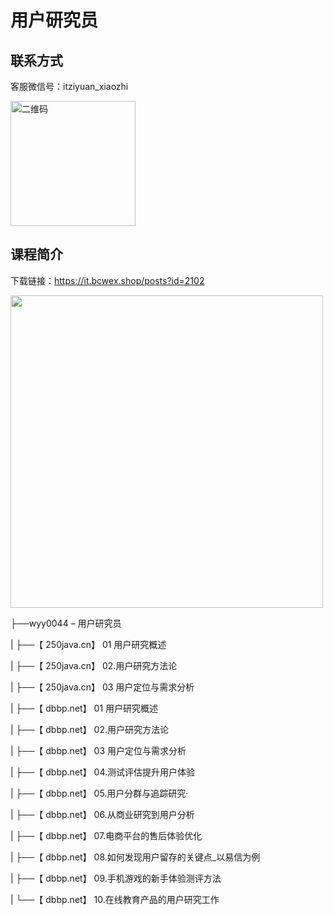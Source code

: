 # 用户研究员

## 联系方式

客服微信号：itziyuan_xiaozhi

<img src="https://ziyuanyun.oss-cn-guangzhou.aliyuncs.com/common/20240614073449/666b82192834a.jpg" width="200" height="200" alt="二维码">

## 课程简介

下载链接：https://it.bcwex.shop/posts?id=2102

<img src="https://ziyuanyun.oss-cn-guangzhou.aliyuncs.com/yun/20240515183649/6644904176197.jpg" width="500" alt="">

  ├──wyy0044 &#8211; 用户研究员

 | ├──【 250java.cn】 01 用户研究概述

 | ├──【 250java.cn】 02.用户研究方法论

 | ├──【 250java.cn】 03 用户定位与需求分析

 | ├──【 dbbp.net】 01 用户研究概述

 | ├──【 dbbp.net】 02.用户研究方法论

 | ├──【 dbbp.net】 03 用户定位与需求分析

 | ├──【 dbbp.net】 04.测试评估提升用户体验

 | ├──【 dbbp.net】 05.用户分群与追踪研究·

 | ├──【 dbbp.net】 06.从商业研究到用户分析

 | ├──【 dbbp.net】 07.电商平台的售后体验优化

 | ├──【 dbbp.net】 08.如何发现用户留存的关键点_以易信为例

 | ├──【 dbbp.net】 09.手机游戏的新手体验测评方法

 | └──【 dbbp.net】 10.在线教育产品的用户研究工作

  